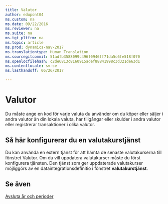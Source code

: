 ```yaml
---
title: Valutor
author: edupont04
ms.custom: na
ms.date: 09/22/2016
ms.reviewer: na
ms.suite: na
ms.tgt_pltfrm: na
ms.topic: article
ms.prod: dynamics-nav-2017
ms.translationtype: Human Translation
ms.sourcegitcommit: 51adfb3588099c496f0946ff71da5c6fe518f070
ms.openlocfilehash: c2de6813c8160915adef88841998c3d321de63d1
ms.contentlocale: sv-se
ms.lasthandoff: 06/26/2017

---
```


# <a name="currencies"></a>Valutor
Du måste ange en kod för varje valuta du använder om du köper eller säljer i andra valutor än din lokala valuta, har tillgångar eller skulder i andra valutor eller registrerar transaktioner i olika valutor.  

## <a name="set-up-a-currency-exchange-rate-service"></a>Så här konfigurerar du en valutakurstjänst
Du kan använda en extern tjänst för att hämta de senaste valutakurserna till fönstret Valutor. Om du vill uppdatera valutakurser måste du först konfigurera tjänsten.
Den tjänst som ger uppdaterade valutakurser möjliggörs av en dataintegrationsdefinitio i fönstret **valutakurstjänst**.  

## <a name="see-also"></a>Se även
[Avsluta år och perioder](year-close-years-periods.md)

